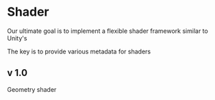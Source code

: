 # Shader

Our ultimate goal is to implement a flexible shader framework similar to Unity's

The key is to provide various metadata for shaders

## v 1.0

Geometry shader